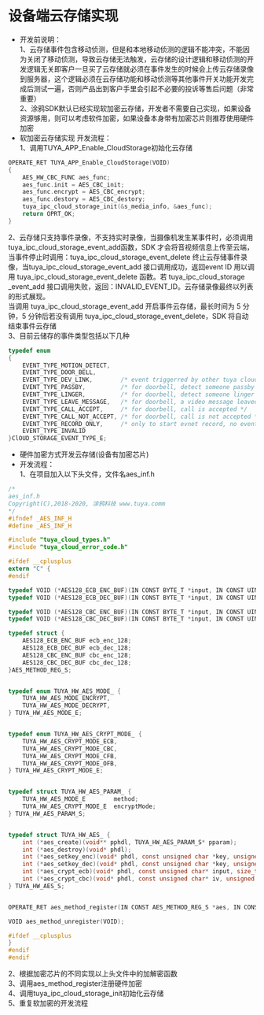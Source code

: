 # 设备端云存储实现
* 开发前说明：  
1、云存储事件包含移动侦测，但是和本地移动侦测的逻辑不能冲突，不能因为关闭了移动侦测，导致云存储无法触发，云存储的设计逻辑和移动侦测的开发逻辑无关即客户一旦买了云存储就必须在事件发生的时候会上传云存储录像到服务器，这个逻辑必须在云存储功能和移动侦测等其他事件开关功能开发完成后测试一遍，否则产品出到客户手里会引起不必要的投诉等售后问题（非常重要）  
2、涂鸦SDK默认已经实现软加密云存储，开发者不需要自己实现，如果设备资源够用，则可以考虑软件加密，如果设备本身带有加密芯片则推荐使用硬件加密  
* 软加密云存储实现
开发流程：  
1、调用TUYA_APP_Enable_CloudStorage初始化云存储  
```C
OPERATE_RET TUYA_APP_Enable_CloudStorage(VOID)
{
    AES_HW_CBC_FUNC aes_func;
    aes_func.init = AES_CBC_init;
    aes_func.encrypt = AES_CBC_encrypt;
    aes_func.destory = AES_CBC_destory;
    tuya_ipc_cloud_storage_init(&s_media_info, &aes_func);
    return OPRT_OK;
}
```
2、云存储只支持事件录像，不支持实时录像，当摄像机发生某事件时，必须调用 tuya_ipc_cloud_storage_event_add函数，SDK 才会将音视频信息上传至云端，当事件停止时调用：tuya_ipc_cloud_storage_event_delete 终止云存储事件录像，当tuya_ipc_cloud_storage_event_add 接口调用成功，返回event ID 用以调用 tuya_ipc_cloud_storage_event_delete 函数。若 tuya_ipc_cloud_storage 
_event_add 接口调用失败，返回：INVALID_EVENT_ID。云存储录像最终以列表的形式展现。  
当调用 tuya_ipc_cloud_storage_event_add 开启事件云存储，最长时间为 5 分 钟，5 分钟后若没有调用 tuya_ipc_cloud_storage_event_delete，SDK 将自动 结束事件云存储    
3、目前云储存的事件类型包括以下几种  
```C
typedef enum
{
    EVENT_TYPE_MOTION_DETECT,
    EVENT_TYPE_DOOR_BELL,       
    EVENT_TYPE_DEV_LINK,        /* event triggerred by other tuya cloud device */
    EVENT_TYPE_PASSBY,          /* for doorbell, detect someone passby */
    EVENT_TYPE_LINGER,          /* for doorbell, detect someone linger */
    EVENT_TYPE_LEAVE_MESSAGE,   /* for doorbell, a video message leaved */
    EVENT_TYPE_CALL_ACCEPT,     /* for doorbell, call is accepted */
    EVENT_TYPE_CALL_NOT_ACCEPT, /* for doorbell, call is not accepted */
    EVENT_TYPE_RECORD_ONLY,     /* only to start evnet record, no event reported or will be reported later */
    EVENT_TYPE_INVALID
}ClOUD_STORAGE_EVENT_TYPE_E;
```
* 硬件加密方式开发云存储(设备有加密芯片)  
* 开发流程：  
1、在项目加入以下头文件，文件名aes_inf.h  

```C
/*
aes_inf.h
Copyright(C),2018-2020, 涂鸦科技 www.tuya.comm
*/
#ifndef _AES_INF_H
#define _AES_INF_H

#include "tuya_cloud_types.h"
#include "tuya_cloud_error_code.h"

#ifdef __cplusplus
extern "C" {
#endif

typedef VOID (*AES128_ECB_ENC_BUF)(IN CONST BYTE_T *input, IN CONST UINT_T length, IN CONST BYTE_T *key,OUT BYTE_T *output);
typedef VOID (*AES128_ECB_DEC_BUF)(IN CONST BYTE_T *input, IN CONST UINT_T length, IN CONST BYTE_T *key,OUT BYTE_T *output);

typedef VOID (*AES128_CBC_ENC_BUF)(IN CONST BYTE_T *input, IN CONST UINT_T length, IN CONST BYTE_T *key, IN BYTE_T *iv, OUT BYTE_T *output);
typedef VOID (*AES128_CBC_DEC_BUF)(IN CONST BYTE_T *input, IN CONST UINT_T length, IN CONST BYTE_T *key, IN BYTE_T *iv, OUT BYTE_T *output);

typedef struct {
    AES128_ECB_ENC_BUF ecb_enc_128;
    AES128_ECB_DEC_BUF ecb_dec_128;
    AES128_CBC_ENC_BUF cbc_enc_128;
    AES128_CBC_DEC_BUF cbc_dec_128;
}AES_METHOD_REG_S;


typedef enum TUYA_HW_AES_MODE_ {
    TUYA_HW_AES_MODE_ENCRYPT,
    TUYA_HW_AES_MODE_DECRYPT,
} TUYA_HW_AES_MODE_E;


typedef enum TUYA_HW_AES_CRYPT_MODE_ {
    TUYA_HW_AES_CRYPT_MODE_ECB,
    TUYA_HW_AES_CRYPT_MODE_CBC,
    TUYA_HW_AES_CRYPT_MODE_CFB,
    TUYA_HW_AES_CRYPT_MODE_OFB,
} TUYA_HW_AES_CRYPT_MODE_E;


typedef struct TUYA_HW_AES_PARAM_ {
    TUYA_HW_AES_MODE_E        method;
    TUYA_HW_AES_CRYPT_MODE_E  encryptMode;
} TUYA_HW_AES_PARAM_S;


typedef struct TUYA_HW_AES_ {
    int (*aes_create)(void** pphdl, TUYA_HW_AES_PARAM_S* pparam);
    int (*aes_destroy)(void* phdl);
    int (*aes_setkey_enc)(void* phdl, const unsigned char *key, unsigned int keybits);
    int (*aes_setkey_dec)(void* phdl, const unsigned char *key, unsigned int keybits);
    int (*aes_crypt_ecb)(void* phdl, const unsigned char* input, size_t length, unsigned char* output);
    int (*aes_crypt_cbc)(void* phdl, const unsigned char* iv, unsigned int ivbits, const unsigned char *input, size_t length, unsigned char *output);
} TUYA_HW_AES_S;


OPERATE_RET aes_method_register(IN CONST AES_METHOD_REG_S *aes, IN CONST TUYA_HW_AES_S* pafunc);

VOID aes_method_unregister(VOID);

#ifdef __cplusplus
}
#endif
#endif
```  
2、根据加密芯片的不同实现以上头文件中的加解密函数  
3、调用aes_method_register注册硬件加密  
4、调用tuya_ipc_cloud_storage_init初始化云存储  
5、重复软加密的开发流程  